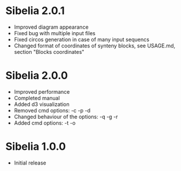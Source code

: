 Sibelia 2.0.1
=============
* Improved diagram appearance
* Fixed bug with multiple input files
* Fixed circos generation in case of many input sequencs
* Changed format of coordinates of synteny blocks, see USAGE.md, section
"Blocks coordinates"

Sibelia 2.0.0
=============
* Improved performance
* Completed manual
* Added d3 visualization
* Removed cmd options: -c -p -d
* Changed behaviour of the options: -q -g -r
* Added cmd options: -t -o

Sibelia 1.0.0
=============
* Initial release
